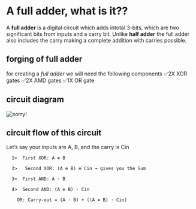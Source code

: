 # A full adder, what is it??
  A **full adder** is a digital circuit which adds intotal 3-bits, which are two significant bits from  inputs and a 
  carry bit. Unlike **half adder** the full adder also includes the carry making a complete addition with carries possible.

  ## forging of full adder
  for creating a _full adder_ we will need the following components
     ✅2X XOR gates
     ✅2X AMD gates
     ✅1X OR gate

## circuit diagram 
 ![sorry!]()
  ## circuit flow of this circuit
   Let’s say your inputs are A, B, and the carry is Cin
        
      1>  First XOR: A ⊕ B

      2>   Second XOR: (A ⊕ B) ⊕ Cin → gives you the Sum

      3>  First AND: A ⋅ B

      4>  Second AND: (A ⊕ B) ⋅ Cin

        OR: Carry-out = (A ⋅ B) + ((A ⊕ B) ⋅ Cin)